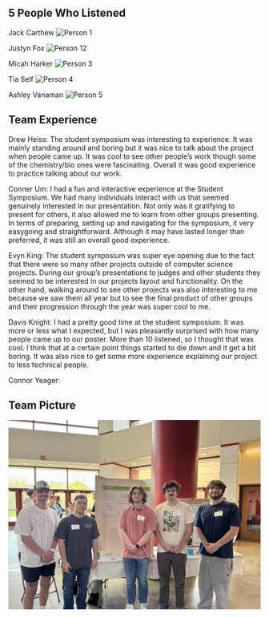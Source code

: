 ## 5 People Who Listened

Jack Carthew
![Person 1](./pic1.jpg)

Justyn Fox
![Person 12](./pic2.jpg)

Micah Harker
![Person 3](./pic3.jpg)

Tia Self
![Person 4](./pic4.jpg)

Ashley Vanaman
![Person 5](./pic5.jpg)

## Team Experience
Drew Heiss: The student symposium was interesting to experience. It was mainly standing around and boring but it was nice to talk about the project when people came up. It was cool to see other people’s work though some of the chemistry/bio ones were fascinating. Overall it was good experience to practice talking about our work.

Conner Um: I had a fun and interactive experience at the Student Symposium. We had many individuals interact with us that seemed genuinely interested in our presentation. Not only was it gratifying to present for others, it also allowed me to learn from other groups presenting. In terms of preparing, setting up and navigating for the symposium, it very easygoing and straightforward. Although it may have lasted longer than preferred, it was still an overall good experience.

Evyn King: The student symposium was super eye opening due to the fact that there were so many other projects outside of computer science projects. During our group’s presentations to judges and other students they seemed to be interested in our projects layout and functionality. On the other hand, walking around to see other projects was also interesting to me because we saw them all year but to see the final product of other groups and their progression through the year was super cool to me.

Davis Knight: I had a pretty good time at the student symposium. It was more or less what I expected, but I was pleasantly surprised with how many people came up to our poster. More than 10 listened, so I thought that was cool. I think that at a certain point things started to die down and it get a bit boring. It was also nice to get some more experience explaining our project to less technical people.

Connor Yeager:

## Team Picture
![Team Pic](./teampic.jpg)
